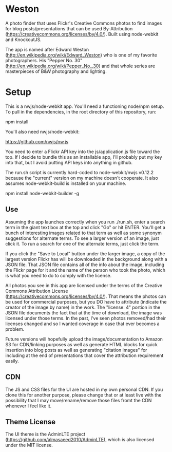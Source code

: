 # Weston
A photo finder that uses Flickr's Creative Commons photos to find images for blog posts/presentations that can be used By-Attribution (https://creativecommons.org/licenses/by/4.0/). Built using node-webkit and KnockoutJS.

The app is named after Edward Weston (http://en.wikipedia.org/wiki/Edward_Weston) who is one of my favorite photographers. His "Pepper No. 30" (http://en.wikipedia.org/wiki/Pepper_No._30) and that whole series are
masterpieces of B&W photography and lighting.

# Setup
This is a nwjs/node-webkit app. You'll need a functioning node/npm setup. To pull in the dependencies, in the root directory of this repository, run:

npm install

You'll also need nwjs/node-webkit:

https://github.com/nwjs/nw.js

You need to enter a Flickr API key into the js/application.js file toward the top. If I decide to bundle this as an installable app, I'll probably put my key into that, but I avoid putting API keys into anything in github.

The run.sh script is currently hard-coded to node-webkit/nwjs v0.12.2 because the "current" version on my machine doesn't cooperate. It also assumes node-webkit-build is installed on your machine.

npm install node-webkit-builder -g

## Use
Assuming the app launches correctly when you run ./run.sh, enter a search term in the giant text box at the top and click "Go" or hit ENTER. You'll get a bunch of interesting images related to that term as well as some synonym suggestions for alternate terms. To see a larger version of an image, just click it. To run a search for one of the alternate terms, just click the term.

If you click the "Save to Local" button under the larger image, a copy of the largest version Flickr has will be downloaded in the background along with a JSON file. That JSON file contains all of the info about the image, including the Flickr page for it and the name of the person who took the photo, which is what you need to do to comply with the license.

All photos you see in this app are licensed under the terms of the Creative Commons Attribution License (https://creativecommons.org/licenses/by/4.0/). That means the photos can be used for commercial purposes, but you DO have to attribute (indicate the creator of the image by name) in the work. The "license: 4" portion in the JSON file documents the fact that at the time of download, the image was licensed under those terms. In the past, I've seen photos removed/had their licenses changed and so I wanted coverage in case that ever becomes a problem.

Future versions will hopefully upload the image/documentation to Amazon S3 for CDN/linking purposes as well as generate HTML blocks for quick insertion into blog posts as well as generating "citation images" for including at the end of presentations that cover the attribution requirement easily.

## CDN
The JS and CSS files for the UI are hosted in my own personal CDN. If you clone this for another purpose, please
change that or at least live with the possibility that I may move/rename/remove those files fromt the CDN whenever I feel like it.

## Theme License
The UI theme is the AdminLTE project (https://github.com/almasaeed2010/AdminLTE), which is also licensed under the MIT license.
